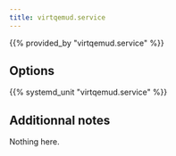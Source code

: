 ```yaml
---
title: virtqemud.service
---
```


{{% provided_by "virtqemud.service" %}}

## Options

{{% systemd_unit "virtqemud.service" %}}

## Additionnal notes

Nothing here.